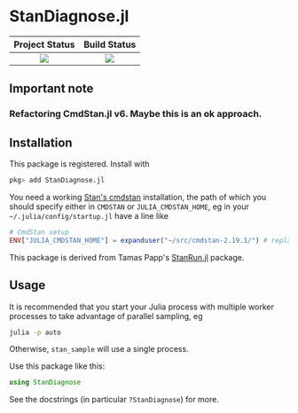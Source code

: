 # StanDiagnose.jl

| **Project Status**          |  **Build Status** |
|:---------------------------:|:-----------------:|
|![][project-status-img] | ![][CI-build] |

[docs-dev-img]: https://img.shields.io/badge/docs-dev-blue.svg
[docs-dev-url]: https://stanjulia.github.io/StanDiagnose.jl/latest

[docs-stable-img]: https://img.shields.io/badge/docs-stable-blue.svg
[docs-stable-url]: https://stanjulia.github.io/StanDiagnose.jl/stable

[CI-build]: https://github.com/stanjulia/StanDiagnose.jl/workflows/CI/badge.svg?branch=master

[issues-url]: https://github.com/stanjulia/StanDiagnose.jl/issues

[project-status-img]: https://img.shields.io/badge/lifecycle-stable-green.svg

## Important note

### Refactoring CmdStan.jl v6. Maybe this is an ok approach.

## Installation

This package is registered. Install with

```julia
pkg> add StanDiagnose.jl
```

You need a working [Stan's cmdstan](https://mc-stan.org/users/interfaces/cmdstan.html) installation, the path of which you should specify either in `CMDSTAN` or `JULIA_CMDSTAN_HOME`, eg in your `~/.julia/config/startup.jl` have a line like
```julia
# CmdStan setup
ENV["JULIA_CMDSTAN_HOME"] = expanduser("~/src/cmdstan-2.19.1/") # replace with your path
```

This package is derived from Tamas Papp's [StanRun.jl]() package.

## Usage

It is recommended that you start your Julia process with multiple worker processes to take advantage of parallel sampling, eg

```sh
julia -p auto
```

Otherwise, `stan_sample` will use a single process.

Use this package like this:

```julia
using StanDiagnose
```

See the docstrings (in particular `?StanDiagnose`) for more.
